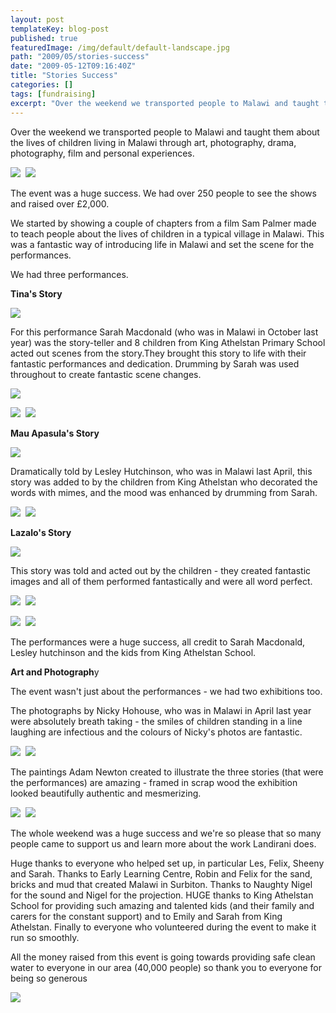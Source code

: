 ```yaml
---
layout: post
templateKey: blog-post
published: true
featuredImage: /img/default/default-landscape.jpg
path: "2009/05/stories-success"
date: "2009-05-12T09:16:40Z"
title: "Stories Success"
categories: []
tags: [fundraising]
excerpt: "Over the weekend we transported people to Malawi and taught them about the lives of children living..."
---
```


Over the weekend we transported people to Malawi and taught them about the lives of children living in Malawi through art, photography, drama, photography, film and personal experiences.

![](https://www.landirani.org/image_library/news/thumb-200x200/4a09693f0a547stories_from_malawi_2009__01.jpg)  ![](https://www.landirani.org/image_library/news/thumb-200x200/4a09697fd6aacstories_from_malawi_2009__03.jpg)

The event was a huge success. We had over 250 people to see the shows and raised over £2,000.

We started by showing a couple of chapters from a film Sam Palmer made to teach people about the lives of children in a typical village in Malawi. This was a fantastic way of introducing life in Malawi and set the scene for the performances.

We had three performances.

<span style="font-weight: bold;">Tina's Story</span>

![](<https://www.landirani.org/image_library/news/full_size/4a09844d0f66atina(frontcover).jpg.jpg>)

For this performance Sarah Macdonald (who was in Malawi in October last year) was the story-teller and 8 children from King Athelstan Primary School acted out scenes from the story.They brought this story to life with their fantastic performances and dedication. Drumming by Sarah was used throughout to create fantastic scene changes.

![](https://www.landirani.org/image_library/news/thumb-200x200/4a0993571db08stories_from_malawi_2009__14.jpg)

![](https://www.landirani.org/image_library/news/thumb-200x200/4a096a2f8f76astories_from_malawi_2009__10.jpg)  ![](https://www.landirani.org/image_library/news/thumb-200x200/4a096ad455143stories_from_malawi_2009__12.jpg)

<span style="font-weight: bold;">Mau Apasula's Story</span>

![](<https://www.landirani.org/image_library/news/full_size/4a0987ac0c77bmau(fontcover).jpg.jpg>)

Dramatically told by Lesley Hutchinson, who was in Malawi last April, this story was added to by the children from King Athelstan who decorated the words with mimes, and the mood was enhanced by drumming from Sarah.

![](https://www.landirani.org/image_library/news/thumb-200x200/4a096b8acdef4stories_from_malawi_2009__18.jpg)  ![](https://www.landirani.org/image_library/news/thumb-200x200/4a0975f4c4b9bstories_from_malawi_2009__22.jpg)

<span style="font-weight: bold;">Lazalo's Story</span>

![](<https://www.landirani.org/image_library/news/full_size/4a0987e964140lazalo(frontcover).jpg.jpg>)

This story was told and acted out by the children - they created fantastic images and all of them performed fantastically and were all word perfect.

![](https://www.landirani.org/image_library/news/thumb-200x200/4a09769427797stories_from_malawi_2009__26.jpg)  ![](https://www.landirani.org/image_library/news/thumb-200x200/4a0976d59fe09stories_from_malawi_2009__11.jpg)

![](https://www.landirani.org/image_library/news/thumb-200x200/4a097673a8267stories_from_malawi_2009__23.jpg)  ![](https://www.landirani.org/image_library/news/thumb-200x200/4a09764f651f3stories_from_malawi_2009__24.jpg)

The performances were a huge success, all credit to Sarah Macdonald, Lesley hutchinson and the kids from King Athelstan School.

<span style="font-weight: bold;">Art and Photograph</span>y

The event wasn't just about the performances - we had two exhibitions too.

The photographs by Nicky Hohouse, who was in Malawi in April last year were absolutely breath taking - the smiles of children standing in a line laughing are infectious and the colours of Nicky's photos are fantastic.

![](https://www.landirani.org/image_library/news/thumb-200x200/4a096226030344.jpg)  ![](https://www.landirani.org/image_library/news/thumb-200x200/4a095b4ad0ed932.jpg)

The paintings Adam Newton created to illustrate the three stories (that were the performances) are amazing - framed in scrap wood the exhibition looked beautifully authentic and mesmerizing.

![](https://www.landirani.org/image_library/news/thumb-200x200/4a095bcae8d2dcattle.jpg)  ![](https://www.landirani.org/image_library/news/thumb-200x200/4a0961587e673mnyamata.jpg)

The whole weekend was a huge success and we're so please that so many people came to support us and learn more about the work Landirani does.

Huge thanks to everyone who helped set up, in particular Les, Felix, Sheeny and Sarah. Thanks to Early Learning Centre, Robin and Felix for the sand, bricks and mud that created Malawi in Surbiton. Thanks to Naughty Nigel for the sound and Nigel for the projection. HUGE thanks to King Athelstan School for providing such amazing and talented kids (and their family and carers for the constant support) and to Emily and Sarah from King Athelstan. Finally to everyone who volunteered during the event to make it run so smoothly.

All the money raised from this event is going towards providing safe clean water to everyone in our area (40,000 people) so thank you to everyone for being so generous

![](https://www.landirani.org/image_library/news/full_size/49cb9b8888d3edocument2-1-1.jpg)
